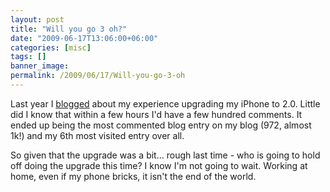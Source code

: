 ```yaml
---
layout: post
title: "Will you go 3 oh?"
date: "2009-06-17T13:06:00+06:00"
categories: [misc]
tags: []
banner_image: 
permalink: /2009/06/17/Will-you-go-3-oh
---
```


Last year I <a href="http://www.raymondcamden.com/index.cfm/2008/7/11/So-far-iPhone-20-is-DOA">blogged</a> about my experience upgrading my iPhone to 2.0. Little did I know that within a few hours I'd have a few hundred comments. It ended up being the most commented blog entry on my blog (972, almost 1k!) and my 6th most visited entry over all.

So given that the upgrade was a bit... rough last time - who is going to hold off doing the upgrade this time? I know I'm not going to wait. Working at home, even if my phone bricks, it isn't the end of the world.